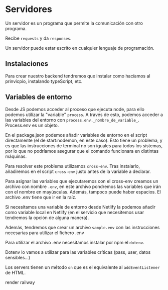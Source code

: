 # Servidores

Un servidor es un programa que permite la comunicación con otro programa.

Recibe `requests` y da `responses`.

Un servidor puede estar escrito en cualquier lenguaje de programación.

## Instalaciones

Para crear nuestro backend tendremos que instalar como hacíamos al prinvicpio, instalando typeScript, etc.

## Variables de entorno

Desde JS podemos acceder al proceso que ejecuta node, para ello podemos utilizar la "variable" `process`. A través de esto, podemos acceder a las variables del entorno con `process.env._nombre_de_variable_`. Process.env es un objeto.

En el package.json podemos añadir variables de entorno en el script directamente (el de start:nodemon, en este caso). Esto tiene un problema, y es que las instrucciones de terminal no son iguales para todos los sistemas, por lo que no podríamos asegurar que el comando funcionara en distintas máquinas.

Para resolver este problema utilizamos `cross-env`. Tras instalarlo, añadiremos en el script `cross-env` justo antes de la variable a declarar.

Para asignar las variables que ejecutaremos con el cross-env creamos un archivo con nombre `.env`, en este archivo pondremos las variables que irán con el nombre en mayúsculas. Además, tampoco puede haber espacios. El archivo .env tiene que ir en la raíz.

Si necesitamos una variable de entorno desde Netlify la podemos añadir como variable local en Netlify (en el servicio que necesitemos usar tendremos la opción de alguna manera).

Además, tendremos que crear un archivo `sample.env` con las instrucciones necesarias para utilizar el fichero .env

Para utilizar el archivo .env necesitamos instalar por npm el `dotenv`.

Dotenv lo vamos a utilizar para las variables críticas (pass, user, datos sensibles...)

Los servers tienen un método `on` que es el equivalente al `addEventListener` de HTML.

render railway
